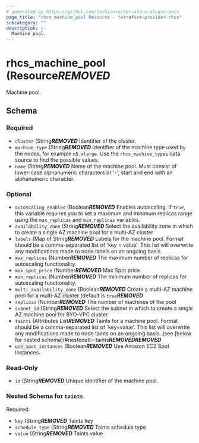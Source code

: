 ```yaml
---
# generated by https://github.com/hashicorp/terraform-plugin-docs
page_title: "rhcs_machine_pool Resource - terraform-provider-rhcs"
subcategory: ""
description: |-
  Machine pool.
---
```


# rhcs_machine_pool (Resource***REMOVED***

Machine pool.



<!-- schema generated by tfplugindocs -->
## Schema

### Required

- `cluster` (String***REMOVED*** Identifier of the cluster.
- `machine_type` (String***REMOVED*** Identifier of the machine type used by the nodes, for example `m5.xlarge`. Use the `rhcs_machine_types` data source to find the possible values.
- `name` (String***REMOVED*** Name of the machine pool. Must consist of lower-case alphanumeric characters or '-', start and end with an alphanumeric character.

### Optional

- `autoscaling_enabled` (Boolean***REMOVED*** Enables autoscaling. If `true`, this variable requires you to set a maximum and minimum replicas range using the `max_replicas` and `min_replicas` variables.
- `availability_zone` (String***REMOVED*** Select the availability zone in which to create a single AZ machine pool for a multi-AZ cluster
- `labels` (Map of String***REMOVED*** Labels for the machine pool. Format should be a comma-separated list of 'key = value'. This list will overwrite any modifications made to node labels on an ongoing basis.
- `max_replicas` (Number***REMOVED*** The maximum number of replicas for autoscaling functionality.
- `max_spot_price` (Number***REMOVED*** Max Spot price.
- `min_replicas` (Number***REMOVED*** The minimum number of replicas for autoscaling functionality.
- `multi_availability_zone` (Boolean***REMOVED*** Create a multi-AZ machine pool for a multi-AZ cluster (default is `true`***REMOVED***
- `replicas` (Number***REMOVED*** The number of machines of the pool
- `subnet_id` (String***REMOVED*** Select the subnet in which to create a single AZ machine pool for BYO-VPC cluster
- `taints` (Attributes List***REMOVED*** Taints for a machine pool. Format should be a comma-separated list of 'key=value'. This list will overwrite any modifications made to node taints on an ongoing basis. (see [below for nested schema](#nestedatt--taints***REMOVED******REMOVED***
- `use_spot_instances` (Boolean***REMOVED*** Use Amazon EC2 Spot Instances.

### Read-Only

- `id` (String***REMOVED*** Unique identifier of the machine pool.

<a id="nestedatt--taints"></a>
### Nested Schema for `taints`

Required:

- `key` (String***REMOVED*** Taints key
- `schedule_type` (String***REMOVED*** Taints schedule type
- `value` (String***REMOVED*** Taints value



